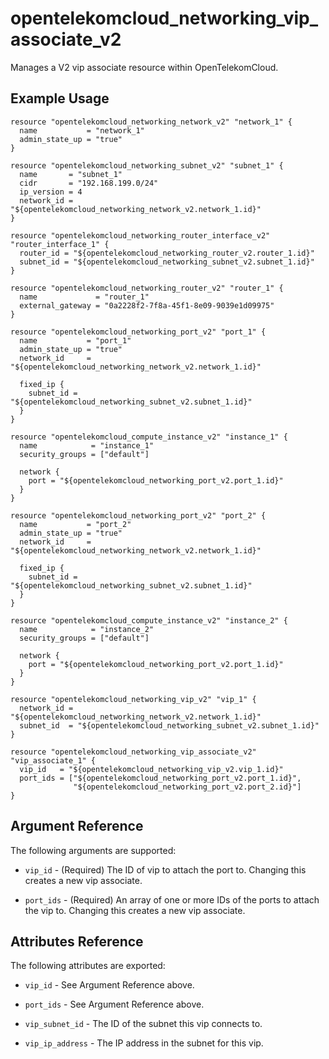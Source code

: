 # opentelekomcloud_networking_vip_associate_v2

Manages a V2 vip associate resource within OpenTelekomCloud.

## Example Usage

```hcl
resource "opentelekomcloud_networking_network_v2" "network_1" {
  name           = "network_1"
  admin_state_up = "true"
}

resource "opentelekomcloud_networking_subnet_v2" "subnet_1" {
  name       = "subnet_1"
  cidr       = "192.168.199.0/24"
  ip_version = 4
  network_id = "${opentelekomcloud_networking_network_v2.network_1.id}"
}

resource "opentelekomcloud_networking_router_interface_v2" "router_interface_1" {
  router_id = "${opentelekomcloud_networking_router_v2.router_1.id}"
  subnet_id = "${opentelekomcloud_networking_subnet_v2.subnet_1.id}"
}

resource "opentelekomcloud_networking_router_v2" "router_1" {
  name             = "router_1"
  external_gateway = "0a2228f2-7f8a-45f1-8e09-9039e1d09975"
}

resource "opentelekomcloud_networking_port_v2" "port_1" {
  name           = "port_1"
  admin_state_up = "true"
  network_id     = "${opentelekomcloud_networking_network_v2.network_1.id}"

  fixed_ip {
    subnet_id =  "${opentelekomcloud_networking_subnet_v2.subnet_1.id}"
  }
}

resource "opentelekomcloud_compute_instance_v2" "instance_1" {
  name            = "instance_1"
  security_groups = ["default"]

  network {
    port = "${opentelekomcloud_networking_port_v2.port_1.id}"
  }
}

resource "opentelekomcloud_networking_port_v2" "port_2" {
  name           = "port_2"
  admin_state_up = "true"
  network_id     = "${opentelekomcloud_networking_network_v2.network_1.id}"

  fixed_ip {
    subnet_id =  "${opentelekomcloud_networking_subnet_v2.subnet_1.id}"
  }
}

resource "opentelekomcloud_compute_instance_v2" "instance_2" {
  name            = "instance_2"
  security_groups = ["default"]

  network {
    port = "${opentelekomcloud_networking_port_v2.port_1.id}"
  }
}

resource "opentelekomcloud_networking_vip_v2" "vip_1" {
  network_id = "${opentelekomcloud_networking_network_v2.network_1.id}"
  subnet_id  = "${opentelekomcloud_networking_subnet_v2.subnet_1.id}"
}

resource "opentelekomcloud_networking_vip_associate_v2" "vip_associate_1" {
  vip_id   = "${opentelekomcloud_networking_vip_v2.vip_1.id}"
  port_ids = ["${opentelekomcloud_networking_port_v2.port_1.id}",
              "${opentelekomcloud_networking_port_v2.port_2.id}"]
}
```

## Argument Reference

The following arguments are supported:

* `vip_id` - (Required) The ID of vip to attach the port to.
  Changing this creates a new vip associate.

* `port_ids` - (Required) An array of one or more IDs of the ports to attach the vip to.
  Changing this creates a new vip associate.

## Attributes Reference

The following attributes are exported:

* `vip_id` - See Argument Reference above.

* `port_ids` - See Argument Reference above.

* `vip_subnet_id` - The ID of the subnet this vip connects to.

* `vip_ip_address` - The IP address in the subnet for this vip.

